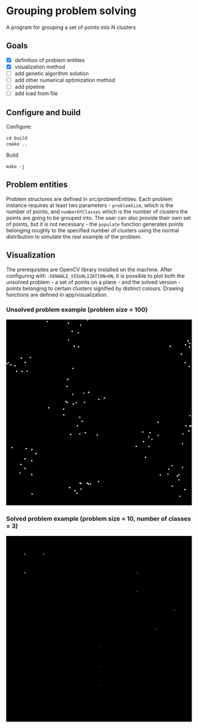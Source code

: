 # Grouping problem solving

A program for grouping a set of points into N clusters

## Goals

- [x] definition of problem entities
- [x] visualization method
- [ ] add genetic algorithm solution
- [ ] add other numerical optimization method
- [ ] add pipeline
- [ ] add load from file

## Configure and build

Configure:
```
cd build
cmake ..
```
Build
```
make -j
```


## Problem entities

Problem structures are defined in src/problemEntities. Each problem instance requires at least two parameters - `problemSize`, which is the number of points, and `numberOfClasses` which is the number of clusters the points are going to be grouped into. The user can also provide their own set of points, but it is not necessary - the `populate` function generates points belonging roughly to the specified number of clusters using the normal distribution to simulate the real example of the problem.

## Visualization

The prerequisites are OpenCV library installed on the machine. After configuring with `-DENABLE_VISUALIZATION=ON`, it is possible to plot both the unsolved problem - a set of points on a plane - and the solved version - points belonging to certain clusters signified by distinct colours. Drawing functions are defined in app/visualization.

### Unsolved problem example (problem size = 100)

![Unsolved problem](img/unsolvedProblem.png)

### Solved problem example (problem size = 10, number of classes = 3)

![Solved problem](img/solvedProblem.png)